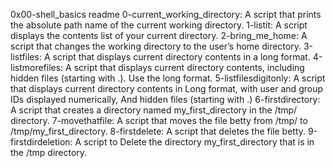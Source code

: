 0x00-shell_basics readme
0-current_working_directory: A script that prints the absolute path name of the current working directory.
1-listit: A script displays the contents list of your current directory.
2-bring_me_home: A script that changes the working directory to the user’s home directory.
3-listfiles: A script that displays current directory contents in a long format.
4-listmorefiles: A script that displays current directory contents, including hidden files (starting with .). Use the long format.
5-listfilesdigitonly: A script that displays current directory contents in Long format, with user and group IDs displayed numerically, And hidden files (starting with .)
6-firstdirectory: A script that creates a directory named my_first_directory in the /tmp/ directory.
7-movethatfile: A script that moves the file betty from /tmp/ to /tmp/my_first_directory.
8-firstdelete: A script that deletes the file betty.
9-firstdirdeletion: A script to Delete the directory my_first_directory that is in the /tmp directory.
